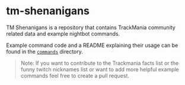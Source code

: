 # tm-shenanigans

TM Shenanigans is a repository that contains TrackMania community related data and example nightbot commands.

Example command code and a README explaining their usage can be found in the [`commands`](https://github.com/c-scholz/tm-shenanigans/tree/master/commands) directory.


>Note:
>If you want to contribute to the Trackmania facts list or the funny twitch nicknames list or want to add more helpful example commands feel free to create a pull request.
